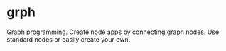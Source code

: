 # grph
Graph programming. Create node apps by connecting graph nodes. Use standard nodes or easily create your own.
